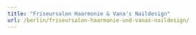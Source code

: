 ```yaml
---
title: "Friseursalon Haarmonie & Vana's Naildesign"
url: /berlin/friseursalon-haarmonie-und-vanas-naildesign/
---
```

